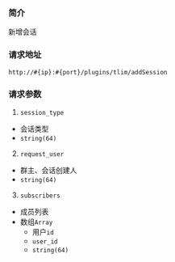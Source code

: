 ### 简介

新增会话

### 请求地址

`http://#{ip}:#{port}/plugins/tlim/addSession`

### 请求参数


1. `session_type`
- 会话类型
- `string(64)`

2. `request_user`
- 群主、会话创建人
- `string(64)`

3. `subscribers`
- 成员列表
- 数组`Array`
  - 用户`id`
  - `user_id`
  - `string(64)`

